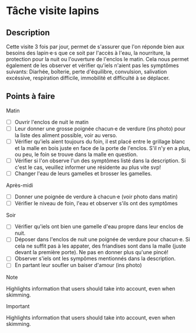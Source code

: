 # Tâche visite lapins

## Description
Cette visite 3 fois par jour, permet de s'assurer que l'on réponde bien aux besoins des lapin·e·s que ce soit par l'accès à l'eau, la nourriture, la protection pour la nuit ou l'ouverture de l'enclos le matin. Cela nous permet également de les observer et vérifier qu'iels n'aient pas les symptômes suivants: Diarhée, boîterie, perte d'équilibre, convulsion, salivation excéssive, respiration difficile, immobilité et difficulté à se déplacer.

## Points à faire

Matin
- [ ] Ouvrir l'enclos de nuit le matin
- [ ] Leur donner une grosse poignée chacun·e de verdure (ins photo) pour la liste des aliment possible, voir au verso.
- [ ] Vérifier qu'iels aient toujours du foin, il est placé entre le grillage blanc et la malle en bois juste en face de la porte de l'enclos. S'il n'y en a plus, ou peu, le foin se trouve dans la malle en question.
- [ ] Vérifier si l'on observe l'un des symptômes listé dans la description. Si c'est le cas, veuillez informer une résidente au plus vite svp!
- [ ] Changer l'eau de leurs gamelles et brosser les gamelles.

Après-midi
- [ ] Donner une poignée de verdure à chacun·e (voir photo dans matin)
- [ ] Vérifier le niveau de foin, l'eau et observer s'ils ont des symptômes

Soir
- [ ] Vérifier qu'iels ont bien une gamelle d'eau propre dans leur enclos de nuit.
- [ ] Déposer dans l'enclos de nuit une poignée de verdure pour chacun·e. Si cela ne suffit pas à les appater, des friandises sont dans la malle (juste devant la première porte). Ne pas en donner plus qu'une pincé!
- [ ] Observer s'iels ont les sympômes mentionnés dans la description.
- [ ] En partant leur soufler un baiser d'amour (ins photo)

> [!NOTE]
> Highlights information that users should take into account, even when skimming.

> [!IMPORTANT]  
> Highlights information that users should take into account, even when skimming.
